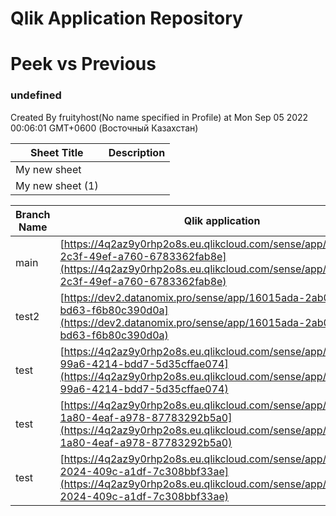 # Qlik Application Repository 
# Peek vs Previous
### undefined
Created By fruityhost(No name specified in Profile) at Mon Sep 05 2022 00:06:01 GMT+0600 (Восточный Казахстан)




Sheet Title | Description
------------ | -------------
My new sheet|
My new sheet (1)|



Branch Name|Qlik application
---|---
main|[https://4q2az9y0rhp2o8s.eu.qlikcloud.com/sense/app/42a60bb7-2c3f-49ef-a760-6783362fab8e](https://4q2az9y0rhp2o8s.eu.qlikcloud.com/sense/app/42a60bb7-2c3f-49ef-a760-6783362fab8e)
test2|[https://dev2.datanomix.pro/sense/app/16015ada-2ab0-4269-bd63-f6b80c390d0a](https://dev2.datanomix.pro/sense/app/16015ada-2ab0-4269-bd63-f6b80c390d0a)
test|[https://4q2az9y0rhp2o8s.eu.qlikcloud.com/sense/app/b8f2b6f8-99a6-4214-bdd7-5d35cffae074](https://4q2az9y0rhp2o8s.eu.qlikcloud.com/sense/app/b8f2b6f8-99a6-4214-bdd7-5d35cffae074)
test|[https://4q2az9y0rhp2o8s.eu.qlikcloud.com/sense/app/ab6d9709-1a80-4eaf-a978-87783292b5a0](https://4q2az9y0rhp2o8s.eu.qlikcloud.com/sense/app/ab6d9709-1a80-4eaf-a978-87783292b5a0)
test|[https://4q2az9y0rhp2o8s.eu.qlikcloud.com/sense/app/d4b65006-2024-409c-a1df-7c308bbf33ae](https://4q2az9y0rhp2o8s.eu.qlikcloud.com/sense/app/d4b65006-2024-409c-a1df-7c308bbf33ae)